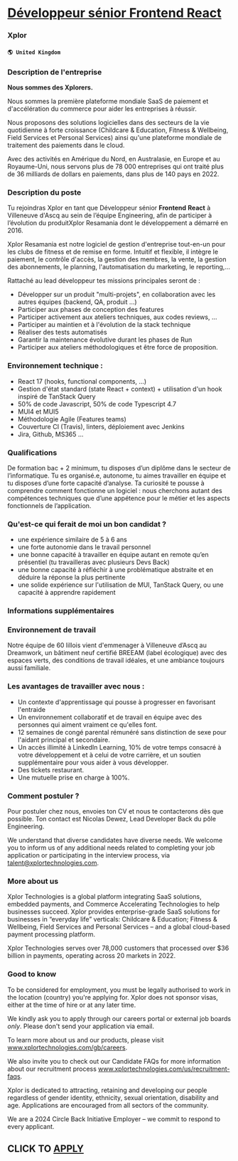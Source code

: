 # [Développeur sénior Frontend React](https://www.remotewlb.com/apply/developpeur-senior-frontend-react)  
### Xplor  
#### `🌎 United Kingdom`  

### Description de l'entreprise

 **Nous sommes des Xplorers.**

Nous sommes la première plateforme mondiale SaaS de paiement et d'accélération du commerce pour aider les entreprises à réussir.

Nous proposons des solutions logicielles dans des secteurs de la vie quotidienne à forte croissance (Childcare & Education, Fitness & Wellbeing, Field Services et Personal Services) ainsi qu'une plateforme mondiale de traitement des paiements dans le cloud.

Avec des activités en Amérique du Nord, en Australasie, en Europe et au Royaume-Uni, nous servons plus de 78 000 entreprises qui ont traité plus de 36 milliards de dollars en paiements, dans plus de 140 pays en 2022.

### Description du poste

Tu rejoindras Xplor en tant que Développeur sénior **Frontend** **React** à Villeneuve d'Ascq au sein de l’équipe Engineering, afin de participer à l’évolution du produitXplor Resamania dont le développement a démarré en 2016.

Xplor Resamania est notre logiciel de gestion d'entreprise tout-en-un pour les clubs de fitness et de remise en forme. Intuitif et flexible, il intègre le paiement, le contrôle d'accès, la gestion des membres, la vente, la gestion des abonnements, le planning, l'automatisation du marketing, le reporting,...

Rattaché au lead développeur tes missions principales seront de :

  * Développer sur un produit "multi-projets", en collaboration avec les autres équipes (backend, QA, produit ...)
  * Participer aux phases de conception des features
  * Participer activement aux ateliers techniques, aux codes reviews, ...
  * Participer au maintien et à l'évolution de la stack technique
  * Réaliser des tests automatisés
  * Garantir la maintenance évolutive durant les phases de Run
  * Participer aux ateliers méthodologiques et être force de proposition.

### Environnement technique :

  * React 17 (hooks, functional components, ...)
  * Gestion d'état standard (state React + context) + utilisation d'un hook inspiré de TanStack Query
  * 50% de code Javascript, 50% de code Typescript 4.7
  * MUI4 et MUI5
  * Méthodologie Agile (Features teams)
  * Couverture CI (Travis), linters, déploiement avec Jenkins
  * Jira, Github, MS365 …

### Qualifications

De formation bac + 2 minimum, tu disposes d’un diplôme dans le secteur de l’informatique. Tu es organisé.e, autonome, tu aimes travailler en équipe et tu disposes d’une forte capacité d’analyse. Ta curiosité te pousse à comprendre comment fonctionne un logiciel : nous cherchons autant des compétences techniques que d’une appétence pour le métier et les aspects fonctionnels de l’application.

### Qu'est-ce qui ferait de moi un bon candidat ?

  * une expérience similaire de 5 à 6 ans
  * une forte autonomie dans le travail personnel
  * une bonne capacité à travailler en équipe autant en remote qu’en présentiel (tu travailleras avec plusieurs Devs Back)
  * une bonne capacité à réfléchir à une problématique abstraite et en déduire la réponse la plus pertinente
  * une solide expérience sur l'utilisation de MUI, TanStack Query, ou une capacité à apprendre rapidement

### Informations supplémentaires

### Environnement de travail

Notre équipe de 60 lillois vient d'emmenager à Villeneuve d’Ascq au Dreamwork, un bâtiment neuf certifié BREEAM (label écologique) avec des espaces verts, des conditions de travail idéales, et une ambiance toujours aussi familiale.

### Les avantages de travailler avec nous :

  * Un contexte d'apprentissage qui pousse à progresser en favorisant l'entraide
  * Un environnement collaboratif et de travail en équipe avec des personnes qui aiment vraiment ce qu'elles font.
  * 12 semaines de congé parental rémunéré sans distinction de sexe pour l'aidant principal et secondaire.
  * Un accès illimité à LinkedIn Learning, 10% de votre temps consacré à votre développement et à celui de votre carrière, et un soutien supplémentaire pour vous aider à vous développer.
  * Des tickets restaurant. 
  * Une mutuelle prise en charge à 100%. 

### Comment postuler ?

Pour postuler chez nous, envoies ton CV et nous te contacterons dès que possible. Ton contact est Nicolas Dewez, Lead Developer Back du pôle Engineering.

We understand that diverse candidates have diverse needs. We welcome you to inform us of any additional needs related to completing your job application or participating in the interview process, via talent@xplortechnologies.com.

### More about us

Xplor Technologies is a global platform integrating SaaS solutions, embedded payments, and Commerce Accelerating Technologies to help businesses succeed. Xplor provides enterprise-grade SaaS solutions for businesses in “everyday life” verticals: Childcare & Education; Fitness & Wellbeing, Field Services and Personal Services – and a global cloud-based payment processing platform.

Xplor Technologies serves over 78,000 customers that processed over $36 billion in payments, operating across 20 markets in 2022.

### Good to know

To be considered for employment, you must be legally authorised to work in the location (country) you're applying for. Xplor does not sponsor visas, either at the time of hire or at any later time.

We kindly ask you to apply through our careers portal or external job boards _only_. Please don't send your application via email.

To learn more about us and our products, please visit www.xplortechnologies.com/gb/careers.

We also invite you to check out our Candidate FAQs for more information about our recruitment process www.xplortechnologies.com/us/recruitment-faqs.

Xplor is dedicated to attracting, retaining and developing our people regardless of gender identity, ethnicity, sexual orientation, disability and age. Applications are encouraged from all sectors of the community.

We are a 2024 Circle Back Initiative Employer – we commit to respond to every applicant.

  
## CLICK TO [APPLY](https://www.remotewlb.com/apply/developpeur-senior-frontend-react)

